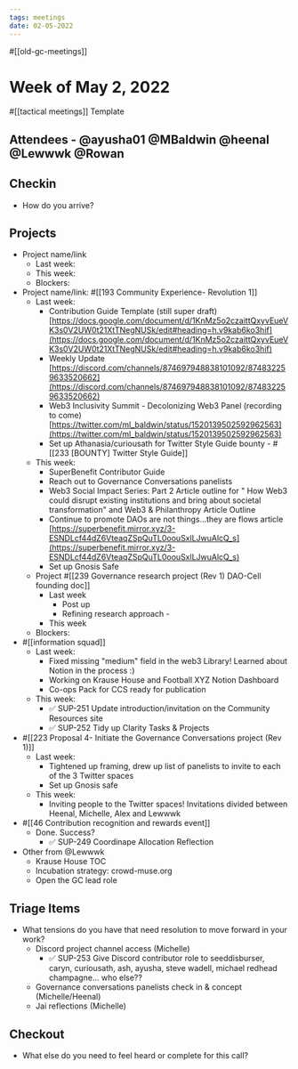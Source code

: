 ```yaml
---
tags: meetings
date: 02-05-2022
---
```

#[[old-gc-meetings]] 
# Week of May 2, 2022
#[[tactical meetings]] Template

## Attendees - @ayusha01 @MBaldwin @heenal @Lewwwk @Rowan  
## Checkin
- How do you arrive?


## Projects
- Project name/link
	- Last week:
	- This week:
	- Blockers:
- Project name/link: #[[193 Community Experience- Revolution 1]] 
	- Last week: 
		- Contribution Guide Template (still super draft) [https://docs.google.com/document/d/1KnMz5o2czaittQxyvEueVK3s0V2UW0t21XtTNegNUSk/edit#heading=h.v9kab6ko3hif](https://docs.google.com/document/d/1KnMz5o2czaittQxyvEueVK3s0V2UW0t21XtTNegNUSk/edit#heading=h.v9kab6ko3hif) 
		- Weekly Update [https://discord.com/channels/874697948838101092/874832259633520662](https://discord.com/channels/874697948838101092/874832259633520662) 
		- Web3 Inclusivity Summit - Decolonizing Web3 Panel (recording to come) [https://twitter.com/ml_baldwin/status/1520139502592962563](https://twitter.com/ml_baldwin/status/1520139502592962563)
		- Set up Athanasia/curiousath for Twitter Style Guide bounty - #[[233 [BOUNTY] Twitter Style Guide]] 
	- This week:
		- SuperBenefit Contributor Guide
		- Reach out to Governance Conversations panelists 
		- Web3 Social Impact Series: Part 2 Article outline for " How Web3 could disrupt existing institutions and bring about societal transformation" and Web3 & Philanthropy Article Outline
		- Continue to promote DAOs are not things...they are flows article [https://superbenefit.mirror.xyz/3-ESNDLcf44dZ6VteaqZSpQuTL0oouSxlLJwuAlcQ_s](https://superbenefit.mirror.xyz/3-ESNDLcf44dZ6VteaqZSpQuTL0oouSxlLJwuAlcQ_s) 
		- Set up Gnosis Safe
	- Project #[[239 Governance research project (Rev 1) DAO-Cell founding doc]] 
		- Last week
			- Post up
			- Refining research approach - 
		- This week
	- Blockers:
- #[[information squad]] 
	- Last week:
		- Fixed missing "medium" field in the web3 Library! Learned about Notion in the process :)
		- Working on Krause House and Football XYZ Notion Dashboard
		- Co-ops Pack for CCS ready for publication
	- This week:
		- ✅ SUP-251 Update introduction/invitation on the Community Resources site 
		- ✅ SUP-252 Tidy up Clarity Tasks & Projects 
- #[[223 Proposal 4- Initiate the Governance Conversations project (Rev 1)]] 
	- Last week: 
		- Tightened up framing, drew up list of panelists to invite to each of the 3 Twitter spaces
		- Set up Gnosis safe
	- This week: 
		- Inviting people to the Twitter spaces! Invitations divided between Heenal, Michelle, Alex and Lewwwk
- #[[46 Contribution recognition and rewards event]] 
	- Done. Success?
		- ✅ SUP-249 Coordinape Allocation Reflection
- Other from @Lewwwk 
	- Krause House TOC
	- Incubation strategy: crowd-muse.org
	- Open the GC lead role

## Triage Items
- What tensions do you have that need resolution to move forward in your work?
	- Discord project channel access (Michelle)
		- ✅ SUP-253 Give Discord contributor role to seeddisburser, caryn, curiousath, ash, ayusha, steve wadell, michael redhead champagne... who else?? 
	- Governance conversations panelists check in & concept (Michelle/Heenal)
	- Jai reflections (Michelle)

## Checkout
- What else do you need to feel heard or complete for this call?
